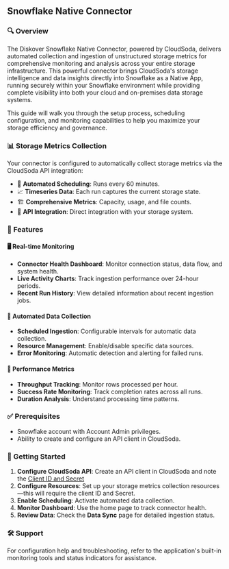 ## Snowflake Native Connector

### 🔍 Overview

The Diskover Snowflake Native Connector, powered by CloudSoda, delivers automated collection and ingestion of unstructured storage metrics for comprehensive monitoring and analysis across your entire storage infrastructure. This powerful connector brings CloudSoda's storage intelligence and data insights directly into Snowflake as a Native App, running securely within your Snowflake environment while providing complete visibility into both your cloud and on-premises data storage systems. 

This guide will walk you through the setup process, scheduling configuration, and monitoring capabilities to help you maximize your storage efficiency and governance.

### 📊 Storage Metrics Collection

Your connector is configured to automatically collect storage metrics via the CloudSoda API integration:

- 🔄 **Automated Scheduling**: Runs every 60 minutes.
- 📈 **Timeseries Data**: Each run captures the current storage state.
- 🏗️ **Comprehensive Metrics**: Capacity, usage, and file counts.
- 🔗 **API Integration**: Direct integration with your storage system.

### 🧩 Features

#### 🖥️ Real-time Monitoring
- **Connector Health Dashboard**: Monitor connection status, data flow, and system health.
- **Live Activity Charts**: Track ingestion performance over 24-hour periods.
- **Recent Run History**: View detailed information about recent ingestion jobs.

#### 🔄 Automated Data Collection
- **Scheduled Ingestion**: Configurable intervals for automatic data collection.
- **Resource Management**: Enable/disable specific data sources.
- **Error Monitoring**: Automatic detection and alerting for failed runs.

#### 🚀 Performance Metrics
- **Throughput Tracking**: Monitor rows processed per hour.
- **Success Rate Monitoring**: Track completion rates across all runs.
- **Duration Analysis**: Understand processing time patterns.

### ✅ Prerequisites
- Snowflake account with Account Admin privileges.
- Ability to create and configure an API client in CloudSoda.

### 🧭 Getting Started

1. **Configure CloudSoda API**: Create an API client in CloudSoda and note the [Client ID and Secret](https://support.cloudsoda.io/hc/en-us/articles/4952710450715-Configuring-an-API-Client)
2. **Configure Resources**: Set up your storage metrics collection resources—this will require the client ID and Secret.
3. **Enable Scheduling**: Activate automated data collection.
4. **Monitor Dashboard**: Use the home page to track connector health.
5. **Review Data**: Check the **Data Sync** page for detailed ingestion status.

### 🛠️ Support

For configuration help and troubleshooting, refer to the application's built-in monitoring tools and status indicators for assistance.
